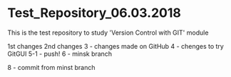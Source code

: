 ﻿# Test_Repository_06.03.2018
This is the test repository to study 'Version Control with GIT' module

1st changes
2nd changes
3 - changes made on GitHub
4 - chenges to try GitGUI
5-1 - push!
6 - minsk branch

8 - commit from minst branch
